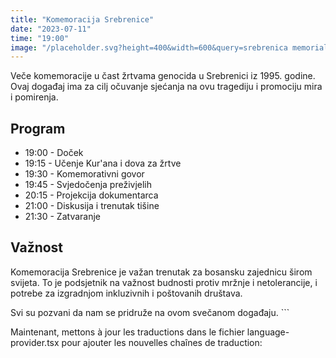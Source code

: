 ```yaml
---
title: "Komemoracija Srebrenice"
date: "2023-07-11"
time: "19:00"
image: "/placeholder.svg?height=400&width=600&query=srebrenica memorial"
---
```


Veče komemoracije u čast žrtvama genocida u Srebrenici iz 1995. godine. Ovaj događaj ima za cilj očuvanje sjećanja na ovu tragediju i promociju mira i pomirenja.

## Program

- 19:00 - Doček
- 19:15 - Učenje Kur'ana i dova za žrtve
- 19:30 - Komemorativni govor
- 19:45 - Svjedočenja preživjelih
- 20:15 - Projekcija dokumentarca
- 21:00 - Diskusija i trenutak tišine
- 21:30 - Zatvaranje

## Važnost

Komemoracija Srebrenice je važan trenutak za bosansku zajednicu širom svijeta. To je podsjetnik na važnost budnosti protiv mržnje i netolerancije, i potrebe za izgradnjom inkluzivnih i poštovanih društava.

Svi su pozvani da nam se pridruže na ovom svečanom događaju.
\`\`\`

Maintenant, mettons à jour les traductions dans le fichier language-provider.tsx pour ajouter les nouvelles chaînes de traduction:

